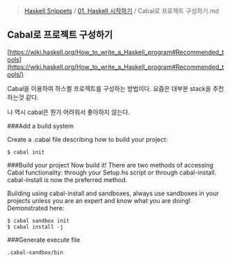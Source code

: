 > [Haskell Snippets](../README.md) / [01. Haskell 시작하기](README.md) / Cabal로 프로젝트 구성하기.md
## Cabal로 프로젝트 구성하기
[https://wiki.haskell.org/How_to_write_a_Haskell_program#Recommended_tools](https://wiki.haskell.org/How_to_write_a_Haskell_program#Recommended_tools/)

Cabal을 이용하여 하스켈 프로젝트를 구성하는 방법이다. 요즘은 대부분 stack을 추천하는것 같다.

나 역시 cabal은 뭔가 어려워서 좋아하지 않는다.

###Add a build system

Create a .cabal file describing how to build your project:

`$ cabal init`

###Build your project
Now build it! There are two methods of accessing Cabal functionality: through your Setup.hs script or through cabal-install. cabal-install is now the preferred method.

Building using cabal-install and sandboxes, always use sandboxes in your projects unless you are an expert and know what you are doing! Demonstrated here:

    $ cabal sandbox init
    $ cabal install -j

###Generate execute file 

`.cabal-sandbox/bin`